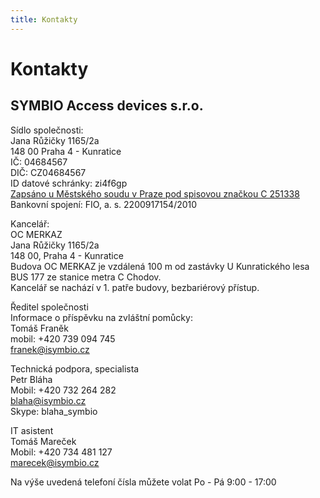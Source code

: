 ```yaml
---
title: Kontakty
---
```

# Kontakty

## SYMBIO Access devices s.r.o.

  
Sídlo společnosti:  
Jana Růžičky 1165/2a  
148 00 Praha 4 - Kunratice  
IČ: 04684567  
DIČ: CZ04684567  
ID datové schránky: zi4f6gp  
[Zapsáno u Městského soudu v Praze pod spisovou značkou C 251338](https://or.justice.cz/ias/ui/rejstrik-firma.vysledky?subjektId=920386&typ=UPLNY)  
Bankovní spojení: FIO, a. s. 2200917154/2010  
  
Kancelář:  
OC MERKAZ  
Jana Růžičky 1165/2a  
148 00, Praha 4 - Kunratice  
Budova OC MERKAZ je vzdálená 100 m od zastávky U Kunratického lesa BUS 177 ze stanice metra C Chodov.  
Kancelář se nachází v 1. patře budovy, bezbariérový přístup.  
  
Ředitel společnosti  
Informace o příspěvku na zvláštní pomůcky:  
Tomáš Franěk  
mobil: +420 739 094 745  
[franek@isymbio.cz](mailform.php?mail=franek@isymbio.cz)  
  
Technická podpora, specialista  
Petr Bláha  
Mobil: +420 732 264 282  
[blaha@isymbio.cz](mailform.php?mail=blaha@isymbio.cz)  
Skype: blaha_symbio  
  
IT asistent  
Tomáš Mareček  
Mobil: +420 734 481 127  
[marecek@isymbio.cz](mailform.php?mail=marecek@isymbio.cz)  
  
Na výše uvedená telefoní čísla můžete volat Po - Pá 9:00 - 17:00